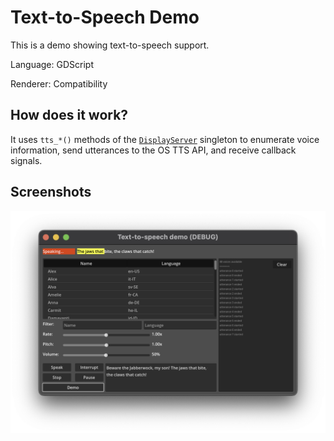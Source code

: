 # Text-to-Speech Demo

This is a demo showing text-to-speech support.

Language: GDScript

Renderer: Compatibility

## How does it work?

It uses `tts_*()` methods of the [`DisplayServer`](https://docs.godotengine.org/en/latest/classes/class_displayserver.html) singleton
to enumerate voice information, send utterances to the OS TTS API, and receive callback signals.

## Screenshots

![Screenshot](screenshots/text_to_speech.webp)
